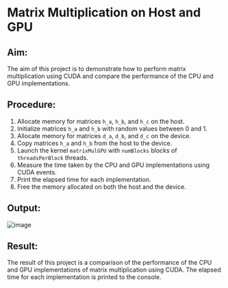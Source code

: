 # Matrix Multiplication on Host and GPU

## Aim:

The aim of this project is to demonstrate how to perform matrix multiplication using CUDA and compare the performance of the CPU and GPU implementations.

## Procedure:

1. Allocate memory for matrices `h_a`, `h_b`, and `h_c` on the host.
2. Initialize matrices `h_a` and `h_b` with random values between 0 and 1.
3. Allocate memory for matrices `d_a`, `d_b`, and `d_c` on the device.
4. Copy matrices `h_a` and `h_b` from the host to the device.
5. Launch the kernel `matrixMulGPU` with `numBlocks` blocks of `threadsPerBlock` threads.
6. Measure the time taken by the CPU and GPU implementations using CUDA events.
7. Print the elapsed time for each implementation.
8. Free the memory allocated on both the host and the device.

## Output:
![image](https://github.com/Marinto-Richee/Parallel-Computing-Architecture/assets/65499285/b5d5a596-ca8c-4aab-be1e-82acb796476a)

## Result:
The result of this project is a comparison of the performance of the CPU and GPU implementations of matrix multiplication using CUDA. The elapsed time for each implementation is printed to the console.

